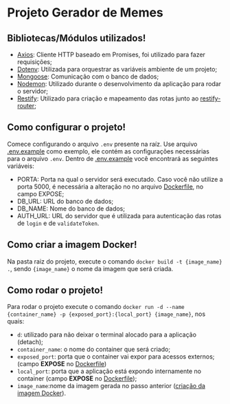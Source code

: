 # Projeto Gerador de Memes

## Bibliotecas/Módulos utilizados!

- [Axios](https://github.com/axios/axios): Cliente HTTP baseado em Promises, foi utilizado para fazer requisições;
- [Dotenv](https://github.com/motdotla/dotenv): Utilizada para orquestrar as variáveis ambiente de um projeto;
- [Mongoose](https://mongoosejs.com/): Comunicação com o banco de dados;
- [Nodemon](https://nodemon.io/): Utilizado durante o desenvolvimento da aplicação para rodar o servidor;
- [Restify](http://restify.com/): Utilizado para criação e mapeamento das rotas junto ao [restify-router](https://github.com/ukayani/restify-router);

## Como configurar o projeto!

Comece configurando o arquivo `.env` presente na raíz. Use arquivo [.env.example](.env.example) como exemplo, ele contém as configurações necessárias para o arquivo `.env`.
Dentro de [.env.example](.env.example) você encontrará as seguintes variáveis:

- PORTA: Porta na qual o servidor será executado. Caso você não utilize a porta 5000, é necessária a alteração no no arquivo [Dockerfile](Dockerfile), no campo EXPOSE;
- DB_URL: URL do banco de dados;
- DB_NAME: Nome do banco de dados;
- AUTH_URL: URL do servidor que é utilizada para autenticação das rotas de `login` e de `validateToken`.

## Como criar a imagem Docker!

Na pasta raiz do projeto, execute o comando `docker build -t {image_name} .`, sendo `{image_name}` o nome da imagem que será criada.

## Como rodar o projeto!

Para rodar o projeto execute o comando `docker run -d --name {container_name} -p {exposed_port}:{local_port} {image_name}`, nos quais:

- `d`: utilizado para não deixar o terminal alocado para a aplicação (detach);
- `container_name`: o nome do container que será criado;
- `exposed_port`: porta que o container vai expor para acessos externos; \(campo **EXPOSE** no [Dockerfile](Dockerfile))
- `local_port`: porta que a aplicação está expondo internamente no container \(campo **EXPOSE** no [Dockerfile](Dockerfile));
- `image_name`:nome da imagem gerada no passo anterior ([criação da imagem Docker](#como-criar-a-imagem-docker)).
